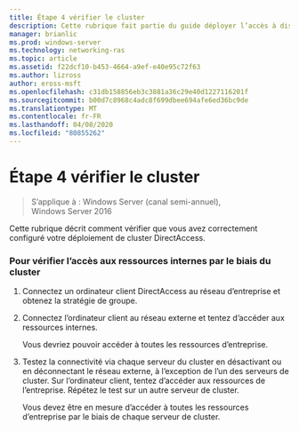 ```yaml
---
title: Étape 4 vérifier le cluster
description: Cette rubrique fait partie du guide déployer l’accès à distance dans un cluster dans Windows Server 2016.
manager: brianlic
ms.prod: windows-server
ms.technology: networking-ras
ms.topic: article
ms.assetid: f22dcf10-b453-4664-a9ef-e40e95c72f63
ms.author: lizross
author: eross-msft
ms.openlocfilehash: c31db158856eb3c3881a36c29e40d1227116201f
ms.sourcegitcommit: b00d7c8968c4adc8f699dbee694afe6ed36bc9de
ms.translationtype: MT
ms.contentlocale: fr-FR
ms.lasthandoff: 04/08/2020
ms.locfileid: "80855262"
---
```

# <a name="step-4-verify-the-cluster"></a>Étape 4 vérifier le cluster

>S’applique à : Windows Server (canal semi-annuel), Windows Server 2016

Cette rubrique décrit comment vérifier que vous avez correctement configuré votre déploiement de cluster DirectAccess.  
  
### <a name="to-verify-access-to-internal-resources-through-the-cluster"></a>Pour vérifier l’accès aux ressources internes par le biais du cluster  
  
1.  Connectez un ordinateur client DirectAccess au réseau d’entreprise et obtenez la stratégie de groupe.  
  
2.  Connectez l’ordinateur client au réseau externe et tentez d’accéder aux ressources internes.  
  
    Vous devriez pouvoir accéder à toutes les ressources d’entreprise.  
  
3.  Testez la connectivité via chaque serveur du cluster en désactivant ou en déconnectant le réseau externe, à l’exception de l’un des serveurs de cluster. Sur l’ordinateur client, tentez d’accéder aux ressources de l’entreprise. Répétez le test sur un autre serveur de cluster.  
  
    Vous devez être en mesure d’accéder à toutes les ressources d’entreprise par le biais de chaque serveur de cluster.  
  


